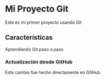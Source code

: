 # Mi Proyecto Git
Este es mi primer proyecto usando Git

## Características  
Aprendiendo Git paso a paso

### Actualización desde GitHub
Este cambio fue hecho directamente en GitHub
